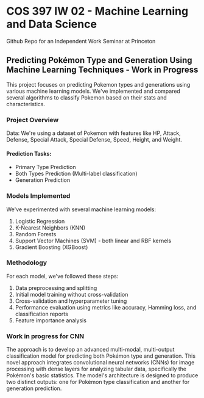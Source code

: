 # COS 397 IW 02 - Machine Learning and Data Science 
Github Repo for an Independent Work Seminar at Princeton

## Predicting Pokémon Type and Generation Using Machine Learning Techniques - Work in Progress
This project focuses on predicting Pokemon types and generations using various machine learning models. We've implemented and compared several algorithms to classify Pokemon based on their stats and characteristics.
### Project Overview
Data: We're using a dataset of Pokemon with features like HP, Attack, Defense, Special Attack, Special Defense, Speed, Height, and Weight.

#### Prediction Tasks:
- Primary Type Prediction
- Both Types Prediction (Multi-label classification)
- Generation Prediction

### Models Implemented
We've experimented with several machine learning models:
1. Logistic Regression
2. K-Nearest Neighbors (KNN)
3. Random Forests
4. Support Vector Machines (SVM) - both linear and RBF kernels
5. Gradient Boosting (XGBoost)

### Methodology
For each model, we've followed these steps:
1. Data preprocessing and splitting
2. Initial model training without cross-validation
3. Cross-validation and hyperparameter tuning
4. Performance evaluation using metrics like accuracy, Hamming loss, and classification reports
5. Feature importance analysis

### Work in progress for CNN
The approach is to develop an advanced multi-modal, multi-output classification model for predicting both Pokémon type and generation. This novel approach integrates convolutional neural networks (CNNs) for image processing with dense layers for analyzing tabular data, specifically the Pokémon's basic statistics. The model's architecture is designed to produce two distinct outputs: one for Pokémon type classification and another for generation prediction.

